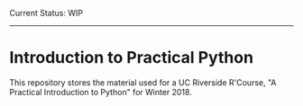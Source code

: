 Current Status: WIP

---

# Introduction to Practical Python

This repository stores the material used for a UC Riverside R'Course, "A Practical Introduction to Python" for Winter 2018.

